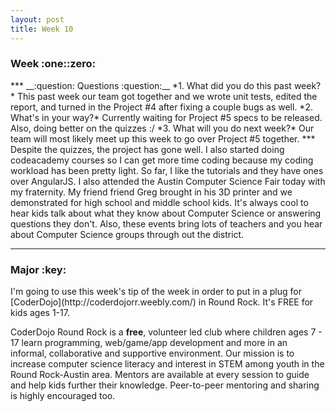 ```yaml
---
layout: post
title: Week 10
---
```

<h3>Week :one::zero: </h3>
***  
__:question: Questions :question:__  
*1. What did you do this past week?*  
   This past week our team got together and we wrote unit tests, edited the report, and turned in the Project #4 after fixing a couple bugs as well.   
*2. What's in your way?*  
    Currently waiting for Project #5 specs to be released. Also, doing better on the quizzes :/   
*3. What will you do next week?*  
   Our team will most likely meet up this week to go over Project #5 together.      
***  
   Despite the quizzes, the project has gone well. I also started doing codeacademy courses so I can get more time coding because my coding workload has been pretty light. So far, I like the tutorials and they have ones over AngularJS.   
   I also attended the Austin Computer Science Fair today with my fraternity. My friend friend Greg brought in his 3D printer and we demonstrated for high school and middle school kids. It's always cool to hear kids talk about what they know about Computer Science or answering questions they don't. Also, these events bring lots of teachers and you hear about Computer Science groups through out the district.   
  
***  
<h3> Major :key: </h3>  
I'm going to use this week's tip of the week in order to put in a plug for [CoderDojo](http://coderdojorr.weebly.com/) in Round Rock. It's FREE for kids ages 1-17.

CoderDojo Round Rock is a <b>free</b>, volunteer led club where children ages 7 - 17 learn programming, web/game/app development and more in an informal, collaborative and supportive environment. Our mission is to increase computer science literacy and interest in STEM among youth in the Round Rock-Austin area. Mentors are available at every session to guide and help kids further their knowledge. Peer-to-peer mentoring and sharing is highly encouraged too.   
